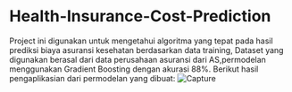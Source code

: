# Health-Insurance-Cost-Prediction
Project ini digunakan untuk mengetahui algoritma yang tepat pada hasil prediksi biaya asuransi kesehatan berdasarkan data training,
Dataset yang digunakan berasal dari data perusahaan asuransi dari AS,permodelan menggunakan Gradient Boosting dengan akurasi 88%.
Berikut hasil pengaplikasian dari permodelan yang dibuat:
![Capture](https://user-images.githubusercontent.com/101881998/170612266-405b700e-660e-46e6-be57-f206d2366238.png)
